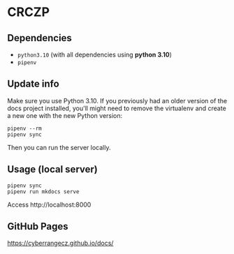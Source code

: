 # CRCZP

## Dependencies

* `python3.10` (with all dependencies using **python 3.10**)
* `pipenv`

## Update info

Make sure you use Python 3.10. If you previously had an older version of the docs project installed, you'll might need to remove the virtualenv and create a new one with the new Python version:

```
pipenv --rm
pipenv sync
```

Then you can run the server locally.

## Usage (local server)

```
pipenv sync
pipenv run mkdocs serve
```

Access http://localhost:8000

## GitHub Pages
https://cyberrangecz.github.io/docs/
